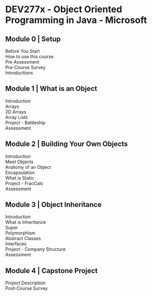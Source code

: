 # DEV277x - Object Oriented Programming in Java - Microsoft  

## Module 0 | Setup  
Before You Start  
How to use this course  
Pre Assessment  
Pre-Course Survey  
Introductions  

## Module 1 | What is an Object  
Introduction  
Arrays  
2D Arrays  
Array Lists  
Project - Battleship  
Assessment  

## Module 2 | Building Your Own Objects  
Introduction  
Meet Objects  
Anatomy of an Object  
Encapsulation  
What is Static  
Project - FracCalc  
Assessment  

## Module 3 | Object Inheritance  
Introduction  
What is Inheritance  
Super  
Polymorphism  
Abstract Classes  
Interfaces  
Project - Company Structure  
Assessment  

## Module 4 | Capstone Project  
Project Description  
Post-Course Survey  